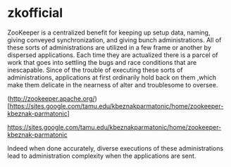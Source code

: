 # zkofficial

ZooKeeper is a centralized benefit for keeping up setup data, naming, giving conveyed synchronization, and giving bunch administrations. All of these sorts of administrations are utilized in a few frame or another by dispersed applications. Each time they are actualized there is a parcel of work that goes into settling the bugs and race conditions that are inescapable. Since of the trouble of executing these sorts of administrations, applications at first ordinarily hold back on them ,which make them delicate in the nearness of alter and troublesome to oversee. 

(http://zookeeper.apache.org/)[https://sites.google.com/tamu.edu/kbeznakparmatonic/home/zookeeper-kbeznak-parmatonic]

https://sites.google.com/tamu.edu/kbeznakparmatonic/home/zookeeper-kbeznak-parmatonic


Indeed when done accurately, diverse executions of these administrations lead to administration complexity when the applications are sent.
